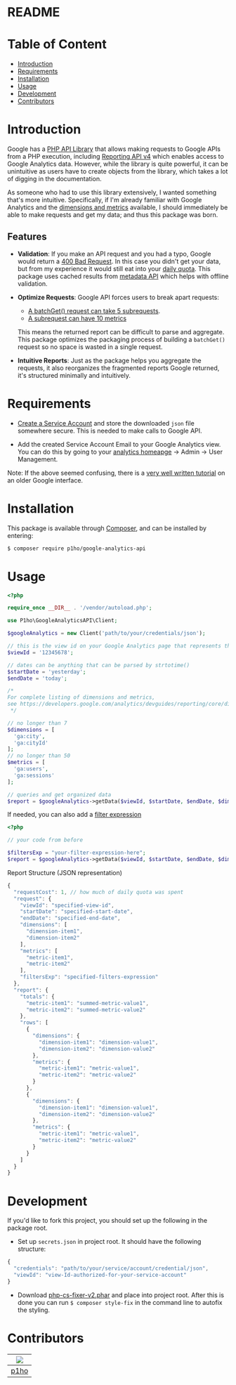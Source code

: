 # README

# Table of Content
* [Introduction](#introduction)
* [Requirements](#requirements)
* [Installation](#installation)
* [Usage](#usage)
* [Development](#development)
* [Contributors](#contributors)

# Introduction

Google has a [PHP API Library](https://github.com/googleapis/google-api-php-client) that allows making requests to Google APIs from a PHP execution, including [Reporting API v4](https://developers.google.com/analytics/devguides/reporting/core/v4/) which enables access to Google Analytics data. However, while the library is quite powerful, it can be unintuitive as users have to create objects from the library, which takes a lot of digging in the documentation.

As someone who had to use this library extensively, I wanted something that's more intuitive. Specifically, if I'm already familiar with Google Analytics and the [dimensions and metrics](https://developers.google.com/analytics/devguides/reporting/core/dimsmets) available, I should immediately be able to make requests and get my data; and thus this package was born.

## Features

* **Validation**: If you make an API request and you had a typo, Google would return a [400 Bad Request](https://developer.mozilla.org/en-US/docs/Web/HTTP/Status/400). In this case you didn't get your data, but from my experience it would still eat into your [daily quota](https://developers.google.com/analytics/devguides/reporting/core/v4/limits-quotas#analytics_reporting_api_v4). This package uses cached results from [metadata API](https://developers.google.com/analytics/devguides/reporting/metadata/v3/) which helps with offline validation.

* **Optimize Requests**: Google API forces users to break apart requests:
  - [A batchGet() request can take 5 subrequests](https://developers.google.com/analytics/devguides/reporting/core/v4/rest/v4/reports/batchGet#request-body).
  - [A subrequest can have 10 metrics](https://developers.google.com/analytics/devguides/reporting/core/v4/rest/v4/reports/batchGet#ReportRequest.FIELDS.metrics)

  This means the returned report can be difficult to parse and aggregate. This package optimizes the packaging process of building a `batchGet()` request so no space is wasted in a single request.

* **Intuitive Reports**: Just as the package helps you aggregate the requests, it also reorganizes the fragmented reports Google returned, it's structured minimally and intuitively.


# Requirements

* [Create a Service Account](https://developers.google.com/api-client-library/php/auth/service-accounts#creatinganaccount) and store the downloaded `json` file somewhere secure. This is needed to make calls to Google API.

* Add the created Service Account Email to your Google Analytics view. You can do this by going to your [analytics homeapge](https://analytics.google.com) &rarr; Admin &rarr; User Management.

Note: If the above seemed confusing, there is a [very well written tutorial](https://github.com/spatie/laravel-analytics#how-to-obtain-the-credentials-to-communicate-with-google-analytics) on an older Google interface.

# Installation

This package is available through [Composer](https://getcomposer.org/), and can be installed by entering:

```Bash
$ composer require p1ho/google-analytics-api
```

# Usage

```PHP
<?php

require_once __DIR__ . '/vendor/autoload.php';

use P1ho\GoogleAnalyticsAPI\Client;

$googleAnalytics = new Client('path/to/your/credentials/json');

// this is the view id on your Google Analytics page that represents the website.
$viewId = '12345678';

// dates can be anything that can be parsed by strtotime()
$startDate = 'yesterday';
$endDate = 'today';

/*
For complete listing of dimensions and metrics,
see https://developers.google.com/analytics/devguides/reporting/core/dimsmets
 */

// no longer than 7
$dimensions = [
  'ga:city',
  'ga:cityId'
];
// no longer than 50
$metrics = [
  'ga:users',
  'ga:sessions'
];

// queries and get organized data
$report = $googleAnalytics->getData($viewId, $startDate, $endDate, $dimensions, $metrics);

```
If needed, you can also add a [filter expression](https://developers.google.com/analytics/devguides/reporting/core/v3/reference#filters)
```PHP
<?php

// your code from before

$filtersExp = "your-filter-expression-here";
$report = $googleAnalytics->getData($viewId, $startDate, $endDate, $dimensions, $metrics, $filtersExp);

```
Report Structure (JSON representation)
```javascript
{
  "requestCost": 1, // how much of daily quota was spent
  "request": {
    "viewId": "specified-view-id",
    "startDate": "specified-start-date",
    "endDate": "specified-end-date",
    "dimensions": [
      "dimension-item1",
      "dimension-item2"
    ],
    "metrics": [
      "metric-item1",
      "metric-item2"
    ],
    "filtersExp": "specified-filters-expression"
  },
  "report": {
    "totals": {
      "metric-item1": "summed-metric-value1",
      "metric-item2": "summed-metric-value2"
    },
    "rows": [
      {
        "dimensions": {
          "dimension-item1": "dimension-value1",
          "dimension-item2": "dimension-value2"
        },
        "metrics": {
          "metric-item1": "metric-value1",
          "metric-item2": "metric-value2"
        }
      },
      {
        "dimensions": {
          "dimension-item1": "dimension-value1",
          "dimension-item2": "dimension-value2"
        },
        "metrics": {
          "metric-item1": "metric-value1",
          "metric-item2": "metric-value2"
        }
      }
    ]
  }
}
```
# Development
If you'd like to fork this project, you should set up the following in the package root.
* Set up `secrets.json` in project root. It should have the following structure:
```javascript
{
  "credentials": "path/to/your/service/account/credential/json",
  "viewId": "view-Id-authorized-for-your-service-account"
}
```
* Download [php-cs-fixer-v2.phar](https://cs.symfony.com/download/php-cs-fixer-v2.phar) and place into project root. After this is done you can run `$ composer style-fix` in the command line to autofix the styling.

# Contributors
|[![](https://github.com/p1ho.png?size=50)](https://github.com/p1ho)
|---|
|[p1ho](https://github.com/p1ho)|
